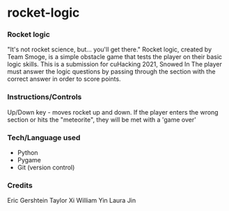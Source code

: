 # rocket-logic
### Rocket logic
"It's not rocket science, but... you'll get there."
Rocket logic, created by Team Smoge, is a simple obstacle game that tests the player on their basic logic skills. This is a submission for cuHacking 2021, Snowed In
The player must answer the logic questions by passing through the section with the correct answer in order to score points.

### Instructions/Controls
Up/Down key - moves rocket up and down. If the player enters the wrong section or hits the "meteorite", they will be met with a 'game over'

### Tech/Language used
- Python
- Pygame
- Git (version control)

### Credits
Eric Gershtein
Taylor Xi
William Yin
Laura Jin
